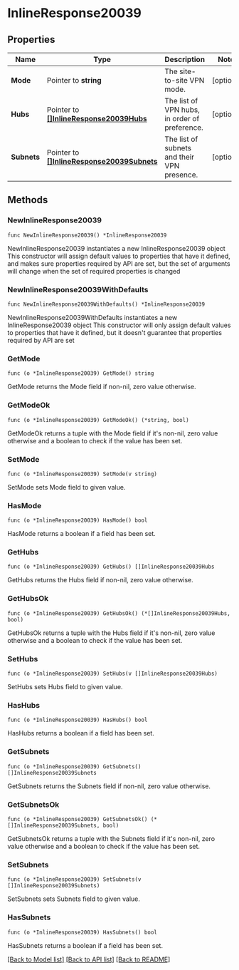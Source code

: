 # InlineResponse20039

## Properties

Name | Type | Description | Notes
------------ | ------------- | ------------- | -------------
**Mode** | Pointer to **string** | The site-to-site VPN mode. | [optional] 
**Hubs** | Pointer to [**[]InlineResponse20039Hubs**](InlineResponse20039Hubs.md) | The list of VPN hubs, in order of preference. | [optional] 
**Subnets** | Pointer to [**[]InlineResponse20039Subnets**](InlineResponse20039Subnets.md) | The list of subnets and their VPN presence. | [optional] 

## Methods

### NewInlineResponse20039

`func NewInlineResponse20039() *InlineResponse20039`

NewInlineResponse20039 instantiates a new InlineResponse20039 object
This constructor will assign default values to properties that have it defined,
and makes sure properties required by API are set, but the set of arguments
will change when the set of required properties is changed

### NewInlineResponse20039WithDefaults

`func NewInlineResponse20039WithDefaults() *InlineResponse20039`

NewInlineResponse20039WithDefaults instantiates a new InlineResponse20039 object
This constructor will only assign default values to properties that have it defined,
but it doesn't guarantee that properties required by API are set

### GetMode

`func (o *InlineResponse20039) GetMode() string`

GetMode returns the Mode field if non-nil, zero value otherwise.

### GetModeOk

`func (o *InlineResponse20039) GetModeOk() (*string, bool)`

GetModeOk returns a tuple with the Mode field if it's non-nil, zero value otherwise
and a boolean to check if the value has been set.

### SetMode

`func (o *InlineResponse20039) SetMode(v string)`

SetMode sets Mode field to given value.

### HasMode

`func (o *InlineResponse20039) HasMode() bool`

HasMode returns a boolean if a field has been set.

### GetHubs

`func (o *InlineResponse20039) GetHubs() []InlineResponse20039Hubs`

GetHubs returns the Hubs field if non-nil, zero value otherwise.

### GetHubsOk

`func (o *InlineResponse20039) GetHubsOk() (*[]InlineResponse20039Hubs, bool)`

GetHubsOk returns a tuple with the Hubs field if it's non-nil, zero value otherwise
and a boolean to check if the value has been set.

### SetHubs

`func (o *InlineResponse20039) SetHubs(v []InlineResponse20039Hubs)`

SetHubs sets Hubs field to given value.

### HasHubs

`func (o *InlineResponse20039) HasHubs() bool`

HasHubs returns a boolean if a field has been set.

### GetSubnets

`func (o *InlineResponse20039) GetSubnets() []InlineResponse20039Subnets`

GetSubnets returns the Subnets field if non-nil, zero value otherwise.

### GetSubnetsOk

`func (o *InlineResponse20039) GetSubnetsOk() (*[]InlineResponse20039Subnets, bool)`

GetSubnetsOk returns a tuple with the Subnets field if it's non-nil, zero value otherwise
and a boolean to check if the value has been set.

### SetSubnets

`func (o *InlineResponse20039) SetSubnets(v []InlineResponse20039Subnets)`

SetSubnets sets Subnets field to given value.

### HasSubnets

`func (o *InlineResponse20039) HasSubnets() bool`

HasSubnets returns a boolean if a field has been set.


[[Back to Model list]](../README.md#documentation-for-models) [[Back to API list]](../README.md#documentation-for-api-endpoints) [[Back to README]](../README.md)


